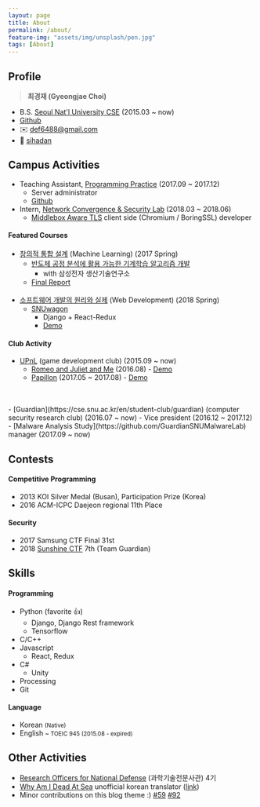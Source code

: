 ```yaml
---
layout: page
title: About
permalink: /about/
feature-img: "assets/img/unsplash/pen.jpg"
tags: [About]
---
```


## Profile

> __최경재 (Gyeongjae Choi)__
- B.S. [Seoul Nat'l University CSE](https://cse.snu.ac.kr/en) (2015.03 ~ now)
- [Github](https://github.com/ryanking13)
- ✉️ def6488@gmail.com
- 💬 [sihadan](https://www.slideshare.net/sihadan)



## Campus Activities


- Teaching Assistant, [Programming Practice](http://mrl.snu.ac.kr/courses/CourseProgrammingPractice/PP_2017fall.htm)  (2017.09 ~ 2017.12)
	- Server administrator
	- [Github](https://github.com/ryanking13/2017f-PP-solution)
- Intern, [Network Convergence & Security Lab](http://mmlab.snu.ac.kr/) (2018.03 ~ 2018.06)
	- [Middlebox Aware TLS](https://github.com/hw5773/matls) client side (Chromium / BoringSSL) developer


#### Featured Courses

- [창의적 통합 설계](http://dcslab.snu.ac.kr/courses/2017s/project/) (Machine Learning) (2017 Spring)
	- [반도체 공정 분석에 활용 가능한 기계학습 알고리즘 개발](https://github.com/ryanking13/sensor-anomaly-detection)
		- with 삼성전자 생산기술연구소
	- [Final Report](https://drive.google.com/file/d/0B_7q1ARHbNOsajY1Z1c4eWlDT2c/view)
<br /><br />
- [소프트웨어 개발의 원리와 실제](https://github.com/snu-sf-class/swpp201801) (Web Development) (2018 Spring)
	- [SNUwagon](https://github.com/SNUWagon)
		- Django + React-Redux
		- [Demo](https://youtu.be/v5Ibj2jYNFw)

#### Club Activity

- [UPnL](https://cse.snu.ac.kr/en/student-club/upnl-0) (game development club) (2015.09 ~ now)
	- [Romeo and Juliet and Me](https://github.com/ryanking13/romeo-juliet-me) (2016.08) - [Demo](https://www.youtube.com/watch?v=2J083-kDJTk)
	- [Papillon](https://github.com/MKRoughDiamond/papillon) (2017.05 ~ 2017.08) - [Demo](https://youtu.be/tkc113lpk5w)
<br />
<br />
- [Guardian](https://cse.snu.ac.kr/en/student-club/guardian) (computer security research club) (2016.07 ~ now)
	- Vice president (2016.12 ~ 2017.12)
	- [Malware Analysis Study](https://github.com/GuardianSNUMalwareLab) manager (2017.09 ~ now)


## Contests

#### Competitive Programming

- 2013 KOI Silver Medal (Busan), Participation Prize (Korea)
- 2016 ACM-ICPC Daejeon regional 11th Place

#### Security

- 2017 Samsung CTF Final 31st
- 2018 [Sunshine CTF](https://sunshinectf.org/scoreboard) 7th (Team Guardian)

## Skills

#### Programming

- Python (favorite 👍)
	- Django, Django Rest framework
	- Tensorflow
- C/C++
- Javascript
  - React, Redux
- C#
  - Unity
- Processing
- Git

#### Language

- Korean <small>(Native)</small>
- English <small>~ TOEIC 945 (2015.08 - expired)</small>

## Other Activities

- [Research Officers for National Defense](http://rond.or.kr) (과학기술전문사관) 4기
- [Why Am I Dead At Sea](http://www.whyamideadatsea.com/) unofficial korean translator ([link](https://github.com/ryanking13/WAIDAS))
- Minor contributions on this blog theme :) [#59](https://github.com/Sylhare/Type-on-Strap/pull/59) [#92](https://github.com/Sylhare/Type-on-Strap/issues/92)
